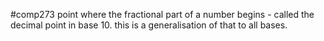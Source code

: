 #comp273 
point where the fractional part of a number begins - called the decimal point in base 10. this is a generalisation of that to all bases. 